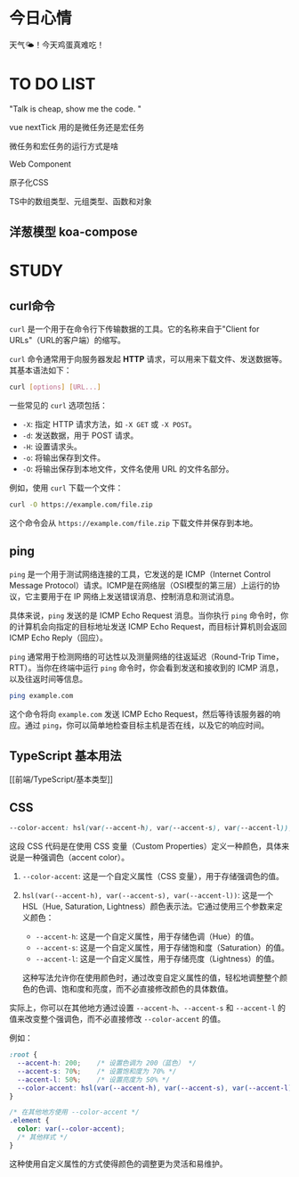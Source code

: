 # 今日心情

天气🌤！今天鸡蛋真难吃！





# TO DO LIST
"Talk is cheap, show me the code. "

vue nextTick 用的是微任务还是宏任务

微任务和宏任务的运行方式是啥

Web Component

原子化CSS

TS中的数组类型、元组类型、函数和对象

## 洋葱模型 koa-compose

# STUDY

## curl命令
`curl` 是一个用于在命令行下传输数据的工具。它的名称来自于"Client for URLs"（URL的客户端）的缩写。

`curl` 命令通常用于向服务器发起 **HTTP** 请求，可以用来下载文件、发送数据等。其基本语法如下：

```bash
curl [options] [URL...]
```

一些常见的 `curl` 选项包括：

- `-X`: 指定 HTTP 请求方法，如 `-X GET` 或 `-X POST`。
- `-d`: 发送数据，用于 POST 请求。
- `-H`: 设置请求头。
- `-o`: 将输出保存到文件。
- `-O`: 将输出保存到本地文件，文件名使用 URL 的文件名部分。

例如，使用 `curl` 下载一个文件：

```bash
curl -O https://example.com/file.zip
```

这个命令会从 `https://example.com/file.zip` 下载文件并保存到本地。

## ping
`ping` 是一个用于测试网络连接的工具，它发送的是 ICMP（Internet Control Message Protocol）请求。ICMP是在网络层（OSI模型的第三层）上运行的协议，它主要用于在 IP 网络上发送错误消息、控制消息和测试消息。

具体来说，`ping` 发送的是 ICMP Echo Request 消息。当你执行 `ping` 命令时，你的计算机会向指定的目标地址发送 ICMP Echo Request，而目标计算机则会返回 ICMP Echo Reply（回应）。

`ping` 通常用于检测网络的可达性以及测量网络的往返延迟（Round-Trip Time，RTT）。当你在终端中运行 `ping` 命令时，你会看到发送和接收到的 ICMP 消息，以及往返时间等信息。

```bash
ping example.com
```

这个命令将向 `example.com` 发送 ICMP Echo Request，然后等待该服务器的响应。通过 `ping`，你可以简单地检查目标主机是否在线，以及它的响应时间。

## TypeScript 基本用法
[[前端/TypeScript/基本类型]]

## CSS

```css
--color-accent: hsl(var(--accent-h), var(--accent-s), var(--accent-l));
```

这段 CSS 代码是在使用 CSS 变量（Custom Properties）定义一种颜色，具体来说是一种强调色（accent color）。

1. `--color-accent`: 这是一个自定义属性（CSS 变量），用于存储强调色的值。

2. `hsl(var(--accent-h), var(--accent-s), var(--accent-l))`: 这是一个 HSL（Hue, Saturation, Lightness）颜色表示法。它通过使用三个参数来定义颜色：

   - `--accent-h`: 这是一个自定义属性，用于存储色调（Hue）的值。
   - `--accent-s`: 这是一个自定义属性，用于存储饱和度（Saturation）的值。
   - `--accent-l`: 这是一个自定义属性，用于存储亮度（Lightness）的值。

   这种写法允许你在使用颜色时，通过改变自定义属性的值，轻松地调整整个颜色的色调、饱和度和亮度，而不必直接修改颜色的具体数值。

实际上，你可以在其他地方通过设置 `--accent-h`、`--accent-s` 和 `--accent-l` 的值来改变整个强调色，而不必直接修改 `--color-accent` 的值。

例如：

```css
:root {
  --accent-h: 200;    /* 设置色调为 200（蓝色） */
  --accent-s: 70%;    /* 设置饱和度为 70% */
  --accent-l: 50%;    /* 设置亮度为 50% */
  --color-accent: hsl(var(--accent-h), var(--accent-s), var(--accent-l));
}

/* 在其他地方使用 --color-accent */
.element {
  color: var(--color-accent);
  /* 其他样式 */
}
```

这种使用自定义属性的方式使得颜色的调整更为灵活和易维护。